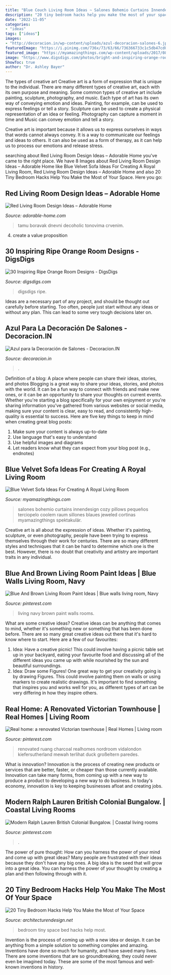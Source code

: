 ```yaml
---
title: "Blue Couch Living Room Ideas ~ Salones Bohemio Curtains Innendesign Cozy Pillows Pequeños Terciopelo Coolem Raum Sillones Blaues Jeweled Cortinas Myamazingthings Spektakulär"
description: "20 tiny bedroom hacks help you make the most of your space"
date: "2022-11-05"
categories:
- "ideas"
tags: ["ideas"]
images:
- "http://decoracion.in/wp-content/uploads/azul-decoracion-salones-6.jpg"
featuredImage: "https://i.pinimg.com/736x/73/63/66/736366733c1c5db47cd0aafbb496e749.jpg"
featured_image: "https://myamazingthings.com/wp-content/uploads/2017/08/blue-velvet-sofa-5.jpg"
image: "https://www.digsdigs.com/photos/bright-and-inspiring-orange-room-designs-5-554x741.jpg"
ShowToc: true
author: "Dr. Ashley Bayer"
---
```



The types of creative art
Creative art is a form of expression that is unique to the individual. There are many different types of creative art, each with its own purpose and meaning.
Some common types of creative art include painting, sculpture, photography, and music. Each type of art has its own way of conveying emotion and ideas. Painting, for example, can be used to express feelings or tell a story. Sculpture can be used to create a physical representation of an idea or feeling. Photography can capture a moment in time and Music can convey emotion and tell a story.

Creative art is important because it allows us to express ourselves in ways that words cannot always convey. It is a way to communicate our feelings and ideas to others. It can also be used as a form of therapy, as it can help us to process our emotions and release stress.

	

		
searching about Red Living Room Design Ideas – Adorable Home you've came to the right place. We have 8 Images about Red Living Room Design Ideas – Adorable Home like Blue Velvet Sofa Ideas For Creating A Royal Living Room, Red Living Room Design Ideas – Adorable Home and also 20 Tiny Bedroom Hacks Help You Make the Most of Your Space. Here you go:
		
    
## Red Living Room Design Ideas – Adorable Home

<img loading=lazy src="https://adorable-home.com/wp-content/gallery/red-living-room-design-ideas/red-living-room-design-ideas-6.jpg" onerror="this.onerror=null;this.src='https://tse4.mm.bing.net/th?id=OIP.bwS5wDKktT-HSIGiBrAGMwHaE4&amp;pid=15.1';" alt="Red Living Room Design Ideas – Adorable Home">

_Source: adorable-home.com_

>tamu boravak dnevni decoholic tonovima crvenim. 

	

4. create a value proposition 

    
## 30 Inspiring Ripe Orange Room Designs - DigsDigs

<img loading=lazy src="https://www.digsdigs.com/photos/bright-and-inspiring-orange-room-designs-5-554x741.jpg" onerror="this.onerror=null;this.src='https://tse2.mm.bing.net/th?id=OIP._tHrKpSNnyMhLPbJKek3OQHaJ5&amp;pid=15.1';" alt="30 Inspiring Ripe Orange Room Designs - DigsDigs">

_Source: digsdigs.com_

>digsdigs ripe. 

	

Ideas are a necessary part of any project, and should be thought out carefully before starting. Too often, people just start without any ideas or without any plan. This can lead to some very tough decisions later on.

    
## Azul Para La Decoración De Salones - Decoracion.IN

<img loading=lazy src="http://decoracion.in/wp-content/uploads/azul-decoracion-salones-6.jpg" onerror="this.onerror=null;this.src='https://tse1.mm.bing.net/th?id=OIP.prl1ZLgisXh5EvxoFuh-NgHaKG&amp;pid=15.1';" alt="Azul para la Decoración de Salones - Decoracion.IN">

_Source: decoracion.in_

>. 

	

Definition of a blog: A place where people can share their ideas, stories, and photos
Blogging is a great way to share your ideas, stories, and photos with the world. It can be a fun way to connect with friends and make new ones, or it can be an opportunity to share your thoughts on current events. Whether you're starting a blog specifically for your own enjoyment or you're sharing information you've gathered from various websites or social media, making sure your content is clear, easy to read, and consistently high-quality is essential to success. Here are five key things to keep in mind when creating great blog posts: 
1. Make sure your content is always up-to-date 
2. Use language that's easy to understand 
3. Use helpful images and diagrams 
4. Let readers know what they can expect from your blog post (e.g., endnotes) 

    
## Blue Velvet Sofa Ideas For Creating A Royal Living Room

<img loading=lazy src="https://myamazingthings.com/wp-content/uploads/2017/08/blue-velvet-sofa-5.jpg" onerror="this.onerror=null;this.src='https://tse4.mm.bing.net/th?id=OIP.MWRIRhefcruuHeaoQ381CQHaE8&amp;pid=15.1';" alt="Blue Velvet Sofa Ideas For Creating A Royal Living Room">

_Source: myamazingthings.com_

>salones bohemio curtains innendesign cozy pillows pequeños terciopelo coolem raum sillones blaues jeweled cortinas myamazingthings spektakulär. 

	

Creative art is all about the expression of ideas. Whether it's painting, sculpture, or even photography, people have been trying to express themselves through their work for centuries. There are so many different styles and techniques that it can be hard to determine which one is the best. However, there is no doubt that creativity and artistry are important traits in any individual.

    
## Blue And Brown Living Room Paint Ideas | Blue Walls Living Room, Navy

<img loading=lazy src="https://i.pinimg.com/736x/a6/21/83/a621833d8389ed1f927198bc296fd58f.jpg" onerror="this.onerror=null;this.src='https://tse1.mm.bing.net/th?id=OIP.0F0kPER3PUGGv5lM1F_FawHaKE&amp;pid=15.1';" alt="Blue And Brown Living Room Paint Ideas | Blue walls living room, Navy">

_Source: pinterest.com_

>living navy brown paint walls rooms. 

	

What are some creative ideas?
Creative ideas can be anything that comes to mind, whether it's something new or something that has been done before. There are so many great creative ideas out there that it's hard to know where to start. Here are a few of our favourites: 
1. Idea: Have a creative picnic! This could involve having a picnic table set up in your backyard, eating your favourite food and discussing all of the different ideas you came up with while nourished by the sun and beautiful surroundings. 
2. Idea: Draw some Figures! One great way to get your creativity going is by drawing Figures. This could involve painting them on walls or using markers to create realistic drawings. It's important to find something that inspires you and works well for you, as different types of art can be very differing in how they inspire others. 

    
## Real Home: A Renovated Victorian Townhouse | Real Homes | Living Room

<img loading=lazy src="https://i.pinimg.com/736x/73/63/66/736366733c1c5db47cd0aafbb496e749.jpg" onerror="this.onerror=null;this.src='https://tse2.mm.bing.net/th?id=OIP.E4sULvVyHHV-UA-iD8O4TwHaLF&amp;pid=15.1';" alt="Real home: a renovated Victorian townhouse | Real Homes | Living room">

_Source: pinterest.com_

>renovated ruang charcoal realhomes nordroom vidalondon kiefersutherland mewah terlihat duck großeltern paredes. 

	

What is innovation?
Innovation is the process of creating new products or services that are better, faster, or cheaper than those currently available. Innovation can take many forms, from coming up with a new way to produce a product to developing a new way to do business. In today's economy, innovation is key to keeping businesses afloat and creating jobs.

    
## Modern Ralph Lauren British Colonial Bungalow. | Coastal Living Rooms

<img loading=lazy src="https://i.pinimg.com/736x/f0/49/2e/f0492ef34b90ea88c3a1ebe62dd31e66--british-colonial-beach-styles.jpg" onerror="this.onerror=null;this.src='https://tse1.mm.bing.net/th?id=OIP.JK0wp7JZkYmqzdxxayvURQHaJ3&amp;pid=15.1';" alt="Modern Ralph Lauren British Colonial Bungalow. | Coastal living rooms">

_Source: pinterest.com_

>. 

	

The power of pure thought: How can you harness the power of your mind and come up with great ideas?
Many people are frustrated with their ideas because they don't have any big ones. A big idea is the seed that will grow into a great idea. You can harness the power of your thought by creating a plan and then following through with it.

    
## 20 Tiny Bedroom Hacks Help You Make The Most Of Your Space

<img loading=lazy src="https://cdn.architecturendesign.net/wp-content/uploads/2014/09/brilliant-ideas-for-tiny-bedroom-3.jpg" onerror="this.onerror=null;this.src='https://tse3.mm.bing.net/th?id=OIP.NwGbqJJzj9FTGxzvawxOUgHaKu&amp;pid=15.1';" alt="20 Tiny Bedroom Hacks Help You Make the Most of Your Space">

_Source: architecturendesign.net_

>bedroom tiny space bed hacks help most. 

	

Invention is the process of coming up with a new idea or design. It can be anything from a simple solution to something complex and amazing. Inventions have done so much for humanity, and have saved many lives. There are some inventions that are so groundbreaking, they could never even be imagined today. These are some of the most famous and well-known inventions in history.

